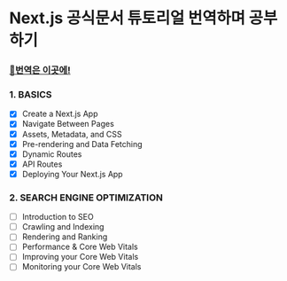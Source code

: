 # Next.js 공식문서 튜토리얼 번역하며 공부하기

### [🔗번역은 이곳에!](https://velog.io/@jaewoneee/NextJS-Next.JS-%EA%B3%B5%EC%8B%9D%EB%AC%B8%EC%84%9C-%EB%B2%88%EC%97%AD%ED%95%98%EB%A9%B0-%EA%B3%B5%EB%B6%80%ED%95%98%EA%B8%B0)

### 1. BASICS
- [x] Create a Next.js App
- [x] Navigate Between Pages
- [x] Assets, Metadata, and CSS
- [x] Pre-rendering and Data Fetching
- [x] Dynamic Routes
- [x] API Routes
- [x] Deploying Your Next.js App

### 2. SEARCH ENGINE OPTIMIZATION
- [ ] Introduction to SEO
- [ ] Crawling and Indexing
- [ ] Rendering and Ranking
- [ ] Performance & Core Web Vitals
- [ ] Improving your Core Web Vitals
- [ ] Monitoring your Core Web Vitals
